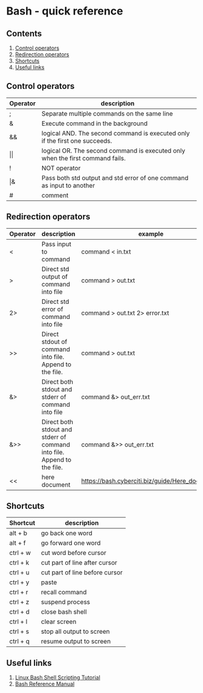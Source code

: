 # Bash - quick reference

## Contents

1. [Control operators](#control-operators)
1. [Redirection operators](#redirection-operators)
1. [Shortcuts](#shortcuts)
1. [Useful links](#useful-links)

## Control operators

| Operator | description |
| ---------| ----------- |
|;|Separate multiple commands on the same line|
|&|Execute command in the background|
|&&|logical AND. The second command is executed only if the first one succeeds.|
|&#124;&#124;|logical OR. The second command is executed only when the first command fails.|
|!|NOT operator|
|&#124;&|Pass both std output and std error of one command as input to another|
|#|comment|

## Redirection operators

| Operator | description | example |
| ---------| ----------- | ------- |
|<|Pass input to command| command < in.txt |
|>|Direct std output of command into file|command > out.txt|
|2>|Direct std error of command into file| command > out.txt 2> error.txt|
|>>|Direct stdout of command into file. Append to the file.|command > out.txt|
|&>|Direct both stdout and stderr of command into file|command &> out_err.txt|
|&>>|Direct both stdout and stderr of command into file. Append to the file.|command &>> out_err.txt|
|<<|here document| https://bash.cyberciti.biz/guide/Here_documents|

## Shortcuts

| Shortcut | description |
| ---------| ----------- |
|alt + b|go back one word|
|alt + f|go forward one word|
|ctrl + w|cut word before cursor|
|ctrl + k|cut part of line after cursor|
|ctrl + u|cut part of line before cursor|
|ctrl + y|paste|
|ctrl + r|recall command|
|ctrl + z|suspend process|
|ctrl + d|close bash shell|
|ctrl + l|clear screen|
|ctrl + s|stop all output to screen|
|ctrl + q|resume output to screen|

## Useful links

1. [Linux Bash Shell Scripting Tutorial](https://bash.cyberciti.biz/guide/Main_Page)
2. [Bash Reference Manual](https://www.gnu.org/savannah-checkouts/gnu/bash/manual/bash.html)
